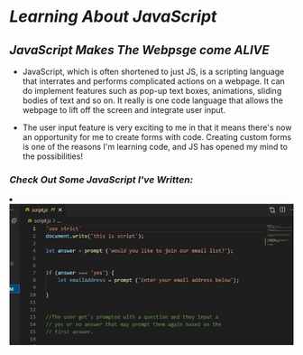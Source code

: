 # ***Learning About JavaScript***

## *JavaScript Makes The Webpsge come ALIVE*

- JavaScript, which is often shortened to just JS, is a scripting language
that interrates and performs complicated actions on a webpage. It can do 
implement features such as pop-up text boxes, animations, sliding bodies
of text and so on. It really is one code language that allows the webpage to lift off the screen and integrate user input.

- The user input feature is very exciting to me in that it means there's now
an opportunity for me to create forms with code. Creating custom forms is one of the reasons I'm learning code, and JS has opened my mind to the possibilities! 

### *Check Out Some JavaScript I've Written:*

<li><img src="2022123.jpg"> </li>
